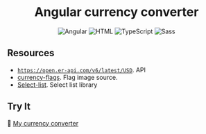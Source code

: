 <h1 align="center"> Angular currency converter  </h1>
<div align="center">

![Angular](https://img.shields.io/badge/Angular-DD0031?logo=angular&logoColor=white)
![HTML](https://img.shields.io/badge/HTML5-E34F26?logo=html5&logoColor=white)
![TypeScript](https://img.shields.io/badge/TypeScript-007ACC?logo=typescript&logoColor=white)
![Sass](https://img.shields.io/badge/Sass-CC6699?logo=sass&logoColor=white)

</div>

## Resources

- [`https://open.er-api.com/v6/latest/USD`](https://open.er-api.com/v6/latest/USD). API
- [currency-flags](https://www.npmjs.com/package/currency-flags). Flag image source.
- [Select-list](https://select2.org/). Select list library

## Try It

🔗 [My currency converter](https://currency-converter-my.netlify.app/)
